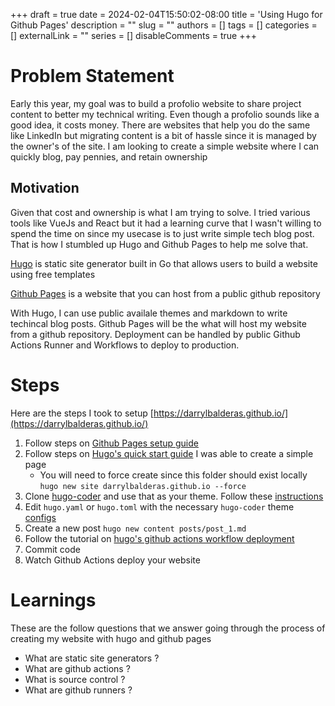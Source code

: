 +++ 
draft = true
date = 2024-02-04T15:50:02-08:00
title = 'Using Hugo for Github Pages'
description = ""
slug = ""
authors = []
tags = []
categories = []
externalLink = ""
series = []
disableComments = true
+++



# Problem Statement

Early this year, my goal was to build a profolio website to share project content to better my technical writing.
Even though a profolio sounds like a good idea, it costs money. There are websites that help you do the same like LinkedIn but 
migrating content is a bit of hassle since it is managed by the owner's of the site. I am looking to create a simple website where 
I can quickly blog, pay pennies, and retain ownership


## Motivation

Given that cost and ownership is what I am trying to solve. I tried various tools like VueJs and React but it had a learning curve that I wasn't willing 
to spend the time on since my usecase is to just write simple tech blog post. That is how I stumbled up Hugo and Github Pages to help me solve that. 

[Hugo](https://gohugo.io/) is static site generator built in Go that allows users to build a website using free templates

[Github Pages](https://pages.github.com/∏) is a website that you can host from a public github repository


With Hugo, I can use public availale themes and markdown to write techincal blog posts. Github Pages will be the what will host my website from a github repository.
Deployment can be handled by public Github Actions Runner and Workflows to deploy to production. 


# Steps

Here are the steps I took to setup [https://darrylbalderas.github.io/](https://darrylbalderas.github.io/)

1. Follow steps on [Github Pages setup guide](https://pages.github.com/)
1. Follow steps on [Hugo's quick start guide](https://gohugo.io/getting-started/quick-start/) I was able to create a simple page
    * You will need to force create since this folder should exist locally `hugo new site darrylbalderas.github.io --force`
2. Clone [hugo-coder](https://github.com/luizdepra/hugo-coder/tree/main) and use that as your theme. Follow these [instructions](https://github.com/luizdepra/hugo-coder/blob/main/README.md#quick-start)
3. Edit `hugo.yaml` or `hugo.toml` with the necessary `hugo-coder` theme [configs](https://github.com/luizdepra/hugo-coder/blob/main/docs/configurations.md)
4. Create a new post `hugo new content posts/post_1.md`
4. Follow the tutorial on [hugo's github actions workflow  deployment](https://gohugo.io/hosting-and-deployment/hosting-on-github/)
5. Commit code
6. Watch Github Actions deploy your website


# Learnings

These are the follow questions that we answer going through the process of creating my website with hugo and github pages

- What are static site generators ?
- What are github actions ? 
- What is source control ?
- What are github runners ?
